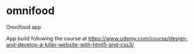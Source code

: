 # omnifood
Omnifood app

App build following the course at https://www.udemy.com/course/design-and-develop-a-killer-website-with-html5-and-css3/
